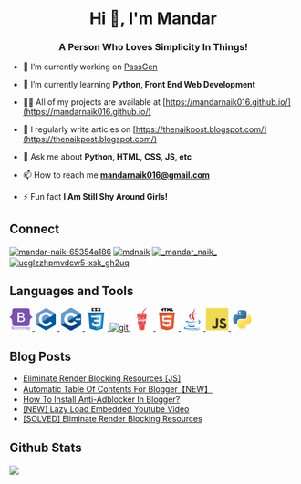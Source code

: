 <h1 align="center">Hi 👋, I'm Mandar</h1>
<h3 align="center">A Person Who Loves Simplicity In Things!</h3>

- 🔭 I’m currently working on [PassGen](https://github.com/mandarnaik016/PassGen)

- 🌱 I’m currently learning **Python, Front End Web Development**

- 👨‍💻 All of my projects are available at [https://mandarnaik016.github.io/](https://mandarnaik016.github.io/)

- 📝 I regularly write articles on [https://thenaikpost.blogspot.com/](https://thenaikpost.blogspot.com/)

- 💬 Ask me about **Python, HTML, CSS, JS, etc**

- 📫 How to reach me **mandarnaik016@gmail.com**

- ⚡ Fun fact **I Am Still Shy Around Girls!**

<h2>Connect</h2>

<p align="left">
<a href="https://linkedin.com/in/mandar-naik-65354a186" target="blank"><img align="center" src="https://raw.githubusercontent.com/rahuldkjain/github-profile-readme-generator/master/src/images/icons/Social/linked-in-alt.svg" alt="mandar-naik-65354a186" height="30" width="40" /></a>
<a href="https://twitter.com/mdnaik" target="blank"><img align="center" src="https://raw.githubusercontent.com/rahuldkjain/github-profile-readme-generator/master/src/images/icons/Social/twitter.svg" alt="mdnaik" height="30" width="40" /></a>
<a href="https://instagram.com/_mandar_naik_" target="blank"><img align="center" src="https://raw.githubusercontent.com/rahuldkjain/github-profile-readme-generator/master/src/images/icons/Social/instagram.svg" alt="_mandar_naik_" height="30" width="40" /></a>
<a href="https://www.youtube.com/channel/UCglZzhpMvdCw5-xSk_gH2UQ" target="blank"><img align="center" src="https://raw.githubusercontent.com/rahuldkjain/github-profile-readme-generator/master/src/images/icons/Social/youtube.svg" alt="ucglzzhpmvdcw5-xsk_gh2uq" height="30" width="40" /></a>
</p>

<h2>Languages and Tools</h2>

<p align="left"> <a href="https://getbootstrap.com" target="_blank" rel="noreferrer"> <img src="https://raw.githubusercontent.com/devicons/devicon/master/icons/bootstrap/bootstrap-plain-wordmark.svg" alt="bootstrap" width="40" height="40"/> </a> <a href="https://www.cprogramming.com/" target="_blank" rel="noreferrer"> <img src="https://raw.githubusercontent.com/devicons/devicon/master/icons/c/c-original.svg" alt="c" width="40" height="40"/> </a> <a href="https://www.w3schools.com/cpp/" target="_blank" rel="noreferrer"> <img src="https://raw.githubusercontent.com/devicons/devicon/master/icons/cplusplus/cplusplus-original.svg" alt="cplusplus" width="40" height="40"/> </a> <a href="https://www.w3schools.com/css/" target="_blank" rel="noreferrer"> <img src="https://raw.githubusercontent.com/devicons/devicon/master/icons/css3/css3-original-wordmark.svg" alt="css3" width="40" height="40"/> </a> <a href="https://git-scm.com/" target="_blank" rel="noreferrer"> <img src="https://www.vectorlogo.zone/logos/git-scm/git-scm-icon.svg" alt="git" width="40" height="40"/> </a> <a href="https://gulpjs.com" target="_blank" rel="noreferrer"> <img src="https://raw.githubusercontent.com/devicons/devicon/master/icons/gulp/gulp-plain.svg" alt="gulp" width="40" height="40"/> </a> <a href="https://www.w3.org/html/" target="_blank" rel="noreferrer"> <img src="https://raw.githubusercontent.com/devicons/devicon/master/icons/html5/html5-original-wordmark.svg" alt="html5" width="40" height="40"/> </a> <a href="https://www.java.com" target="_blank" rel="noreferrer"> <img src="https://raw.githubusercontent.com/devicons/devicon/master/icons/java/java-original.svg" alt="java" width="40" height="40"/> </a> <a href="https://developer.mozilla.org/en-US/docs/Web/JavaScript" target="_blank" rel="noreferrer"> <img src="https://raw.githubusercontent.com/devicons/devicon/master/icons/javascript/javascript-original.svg" alt="javascript" width="40" height="40"/> </a> <a href="https://www.python.org" target="_blank" rel="noreferrer"> <img src="https://raw.githubusercontent.com/devicons/devicon/master/icons/python/python-original.svg" alt="python" width="40" height="40"/> </a> </p>

<h2>Blog Posts</h2>

<!-- BLOG-POST-LIST:START -->
- [Eliminate Render Blocking Resources [JS]](https://thenaikpost.blogspot.com/2021/06/eliminate-render-blocking-resources.html)
- [Automatic Table Of Contents For Blogger【NEW】](https://thenaikpost.blogspot.com/2021/02/automatic-table-of-contents-for-blogger.html)
- [How To Install Anti-Adblocker In Blogger?](https://thenaikpost.blogspot.com/2020/11/anti-adblocker-script-for-blogger.html)
- [[NEW] Lazy Load Embedded Youtube Video](https://thenaikpost.blogspot.com/2020/08/lazy-load-embedded-youtube-videos.html)
- [[SOLVED] Eliminate Render Blocking Resources](https://thenaikpost.blogspot.com/2020/07/eliminate-render-blocking-resources-solved.html)
<!-- BLOG-POST-LIST:END -->

<h2>Github Stats</h2>

<a href="https://github.com/mandarnaik016/mandarnaik016">
  <img align="center" src="https://github-readme-stats.vercel.app/api/pin/?username=mandarnaik016&repo=github-readme-stats" />
</a>